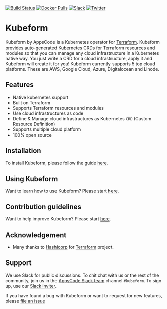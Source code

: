[![Build Status](https://github.com/kubeform/kubeform/workflows/CI/badge.svg)](https://github.com/kubeform/kubeform/actions?workflow=CI)
[![Docker Pulls](https://img.shields.io/docker/pulls/kubeform/kfc.svg)](https://hub.docker.com/r/kubeform/kfc/)
[![Slack](https://slack.appscode.com/badge.svg)](https://slack.appscode.com)
[![Twitter](https://img.shields.io/twitter/follow/kubeform.svg?style=social&logo=twitter&label=Follow)](https://twitter.com/intent/follow?screen_name=Kubeform)

# Kubeform

Kubeform by AppsCode is a Kubernetes operator for [Terraform](https://www.terraform.io/). Kubeform provides auto-generated Kubernetes CRDs for Terraform resources and modules so that you can manage any cloud infrastructure in a Kubernetes native way. You just write a CRD for a cloud infrastructure, apply it and Kubeform will create it for you! Kubeform currently supports 5 top cloud platforms. These are AWS, Google Cloud, Azure, Digitalocean and Linode.

## Features

- Native kubernetes support
- Built on Terraform
- Supports Terraform resources and modules
- Use cloud infrastructures as code
- Define & Manage cloud infrastructures as Kubernetes `CRD` (Custom Resource Definition)
- Supports multiple cloud platform
- 100% open source

## Installation

To install Kubeform, please follow the guide [here](https://kubeform.com/docs/latest/setup/install/).

## Using Kubeform

Want to learn how to use Kubeform? Please start [here](https://kubeform.com/docs/latest/guides/).

## Contribution guidelines

Want to help improve Kubeform? Please start [here](https://kubeform.com/docs/latest/welcome/contributing/).

## Acknowledgement

- Many thanks to [Hashicorp](https://www.hashicorp.com/) for [Terraform](https://www.terraform.io/) project.

## Support

We use Slack for public discussions. To chit chat with us or the rest of the community, join us in the [AppsCode Slack team](https://appscode.slack.com/messages/C8NCX6N23/details/) channel `#kubeform`. To sign up, use our [Slack inviter](https://slack.appscode.com/).

If you have found a bug with Kubeform or want to request for new features, please [file an issue](https://github.com/kubeform/kubeform/issues/new)
